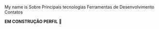 My name is
Sobre
Principais tecnologias
Ferramentas de Desenvolvimento
Contatos

**EM CONSTRUÇÃO PERFIL** 🫠

